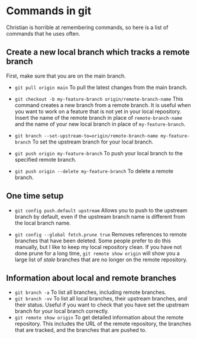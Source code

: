 # Commands in git

Christian is horrible at remembering commands, so here is a list of commands that he uses often.

## Create a new local branch which tracks a remote branch

First, make sure that you are on the main branch.

- `git pull origin main`
To pull the latest changes from the main branch.

- `git checkout -b my-feature-branch origin/remote-branch-name`
This command creates a new branch from a remote branch. It is useful when you want to work on a feature that is not yet in your local repository. Insert the name of the remote branch in place of `remote-branch-name` and the name of your new local branch in place of `my-feature-branch`.

- `git branch --set-upstream-to=origin/remote-branch-name my-feature-branch`
To set the upstream branch for your local branch.

- `git push origin my-feature-branch`
To push your local branch to the specified remote branch.

- `git push origin --delete my-feature-branch`
To delete a remote branch.

## One time setup

- `git config push.default upstream`
Allows you to push to the upstream branch by default, even if the upstream
branch name is different from the local branch name.

- `git config --global fetch.prune true`
Removes references to remote branches that have been deleted.
Some people prefer to do this manually, but I like to keep my local repository clean.
If you have not done prune for a long time, `git remote show origin` will show you a large list of _stale_ branches that are no longer on the remote repository.

## Information about local and remote branches

- `git branch -a`
To list all branches, including remote branches.
- `git branch -vv`
To list all local branches, their upstream branches, and their status. Useful if you want to check that you have set the upstream branch for your local branch correctly.
- `git remote show origin`
To get detailed information about the remote repository. This includes the URL of the remote repository, the branches that are tracked, and the branches that are pushed to.
